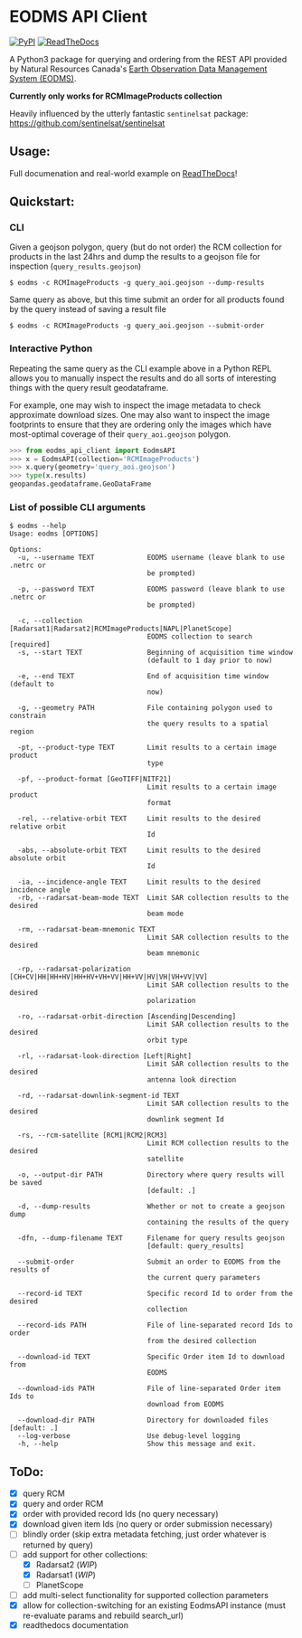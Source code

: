# EODMS API Client

[![PyPI](https://img.shields.io/pypi/v/eodms-api-client)](https://pypi.org/project/eodms-api-client)
[![ReadTheDocs](https://readthedocs.org/projects/eodms-api-client/badge/?version=latest)](https://eodms-api-client.readthedocs.io/en/latest/?badge=latest)

A Python3 package for querying and ordering from the REST API provided by Natural Resources Canada's [Earth Observation Data Management System (EODMS)](https://www.eodms-sgdot.nrcan-rncan.gc.ca/index_en.jsp).

**Currently only works for RCMImageProducts collection**

Heavily influenced by the utterly fantastic `sentinelsat` package: https://github.com/sentinelsat/sentinelsat

## Usage:

Full documenation and real-world example on [ReadTheDocs](https://eodms-api-client.readthedocs.io/en/latest/?badge=latest)!

## Quickstart:

### CLI

Given a geojson polygon, query (but do not order) the RCM collection for products in the last 24hrs and dump the results to a geojson file for inspection (`query_results.geojson`)

```
$ eodms -c RCMImageProducts -g query_aoi.geojson --dump-results
```

Same query as above, but this time submit an order for all products found by the query instead of saving a result file

```
$ eodms -c RCMImageProducts -g query_aoi.geojson --submit-order
```

### Interactive Python

Repeating the same query as the CLI example above in a Python REPL allows you to manually inspect the results and do all sorts of interesting things with the query result geodataframe. 

For example, one may wish to inspect the image metadata to check approximate download sizes. One may also want to inspect the image footprints to ensure that they are ordering only the images which have most-optimal coverage of their `query_aoi.geojson` polygon.

```python
>>> from eodms_api_client import EodmsAPI
>>> x = EodmsAPI(collection='RCMImageProducts')
>>> x.query(geometry='query_aoi.geojson')
>>> type(x.results)
geopandas.geodataframe.GeoDataFrame
```

### List of possible CLI arguments

```
$ eodms --help
Usage: eodms [OPTIONS]

Options:
  -u, --username TEXT             EODMS username (leave blank to use .netrc or
                                  be prompted)

  -p, --password TEXT             EODMS password (leave blank to use .netrc or
                                  be prompted)

  -c, --collection [Radarsat1|Radarsat2|RCMImageProducts|NAPL|PlanetScope]
                                  EODMS collection to search  [required]
  -s, --start TEXT                Beginning of acquisition time window
                                  (default to 1 day prior to now)

  -e, --end TEXT                  End of acquisition time window (default to
                                  now)

  -g, --geometry PATH             File containing polygon used to constrain
                                  the query results to a spatial region

  -pt, --product-type TEXT        Limit results to a certain image product
                                  type

  -pf, --product-format [GeoTIFF|NITF21]
                                  Limit results to a certain image product
                                  format

  -rel, --relative-orbit TEXT     Limit results to the desired relative orbit
                                  Id

  -abs, --absolute-orbit TEXT     Limit results to the desired absolute orbit
                                  Id

  -ia, --incidence-angle TEXT     Limit results to the desired incidence angle
  -rb, --radarsat-beam-mode TEXT  Limit SAR collection results to the desired
                                  beam mode

  -rm, --radarsat-beam-mnemonic TEXT
                                  Limit SAR collection results to the desired
                                  beam mnemonic

  -rp, --radarsat-polarization [CH+CV|HH|HH+HV|HH+HV+VH+VV|HH+VV|HV|VH|VH+VV|VV]
                                  Limit SAR collection results to the desired
                                  polarization

  -ro, --radarsat-orbit-direction [Ascending|Descending]
                                  Limit SAR collection results to the desired
                                  orbit type

  -rl, --radarsat-look-direction [Left|Right]
                                  Limit SAR collection results to the desired
                                  antenna look direction

  -rd, --radarsat-downlink-segment-id TEXT
                                  Limit SAR collection results to the desired
                                  downlink segment Id

  -rs, --rcm-satellite [RCM1|RCM2|RCM3]
                                  Limit RCM collection results to the desired
                                  satellite

  -o, --output-dir PATH           Directory where query results will be saved
                                  [default: .]

  -d, --dump-results              Whether or not to create a geojson dump
                                  containing the results of the query

  -dfn, --dump-filename TEXT      Filename for query results geojson
                                  [default: query_results]

  --submit-order                  Submit an order to EODMS from the results of
                                  the current query parameters

  --record-id TEXT                Specific record Id to order from the desired
                                  collection

  --record-ids PATH               File of line-separated record Ids to order
                                  from the desired collection

  --download-id TEXT              Specific Order item Id to download from
                                  EODMS

  --download-ids PATH             File of line-separated Order item Ids to
                                  download from EODMS

  --download-dir PATH             Directory for downloaded files  [default: .]
  --log-verbose                   Use debug-level logging
  -h, --help                      Show this message and exit.
```

## ToDo:

- [x] query RCM
- [x] query and order RCM
- [x] order with provided record Ids (no query necessary)
- [x] download given item Ids (no query or order submission necessary)
- [ ] blindly order (skip extra metadata fetching, just order whatever is returned by query)
- [ ] add support for other collections:
  - [x] Radarsat2 (*WIP*)
  - [x] Radarsat1 (*WIP*)
  - [ ] PlanetScope
- [ ] add multi-select functionality for supported collection parameters
- [x] allow for collection-switching for an existing EodmsAPI instance (must re-evaluate params and rebuild search_url)
- [x] readthedocs documentation

